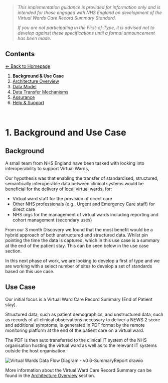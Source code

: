> *This implementation guidance is provided for information only and is intended for those engaged with NHS England on development of the Virtual Wards Care Record Summary Standard.* 
>
> *If you are not participating in the First-of-Type, it is advised not to develop against these specifications until a formal announcement has been made.*


## Contents
[&larr; Back to Homepage](/README.md)
1. **Background & Use Case**
2. [Architecture Overview](/2_Architecture.md)
3. [Data Model](/3_Data_Model.md)
4. [Data Transfer Mechanisms](/4_Data_Transfer_Mechanisms.md)
5. [Assurance](/5_Assurance.md)
6. [Help & Support](/6_Support.md)

<br>

# 1. Background and Use Case

## Background
A small team from NHS England have been tasked with looking into interoperability to support Virtual Wards,

Our hypothesis was that enabling the transfer of standardised, structured, semantically interoperable data between clinical systems would be beneficial for the delivery of local virtual wards, for:

- Virtual ward staff for the provision of direct care
- Other NHS professionals (e.g., Urgent and Emergency Care staff) for direct care
- NHS orgs for the management of virtual wards including reporting and cohort management (secondary uses)

From our 3 month Discovery we found that the most benefit would be a hybrid approach of both unstructured and structured data. Whilst pin pointing the time the data is captured, which in this use case is a summary at the end of the patient stay. This can be seen below in the use case section.

In this next phase of work, we are looking to develop a first of type and we are working with a select number of sites to develop a set of standards based on this use case.



## Use Case
Our initial focus is a Virtual Ward Care Record Summary (End of Patient stay).

Structured data, such as patient demographics, and unstructured data, such as records of all clinical observations necessary to deliver a NEWS 2 score and additional symptoms, is generated in PDF format by the remote monitoring platform at the end of the patient care on a virtual ward.

The PDF is then auto transferred to the clinical IT system of the NHS organisation hosting the virtual ward as well as to the relevant IT systems outside the host organisation.

![Virtual Wards Data Flow Diagram - v0 6-SummaryReport drawio](https://user-images.githubusercontent.com/122816374/213241091-5724b2b6-ebe4-4161-9601-83f07b722e5b.png)

More information about the Virtual Ward Care Record Summary can be found in the [Architecture Overview](/2_Architecture.md) section.
